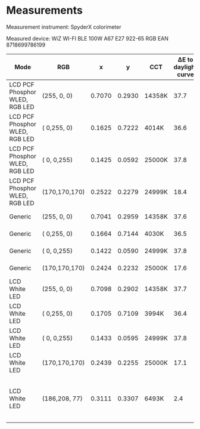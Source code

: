 # Measurements

Measurement instrument: SpyderX colorimeter

Measured device: WiZ WI-FI BLE 100W A67 E27 922-65 RGB EAN 8718699786199

| Mode | RGB   | x   | y   | CCT | ΔE to daylight curve | L   | Notes |
| ---- | ----- | --- | --- | --- | -------------------- | --- | ----- |
| LCD PCF Phosphor WLED, RGB LED | (255,  0,  0) | 0.7070 | 0.2930 | 14358K  | 37.7 | 26.70 cd/m² |
| LCD PCF Phosphor WLED, RGB LED | (  0,255,  0) | 0.1625 | 0.7222 |  4014K  | 36.6 | 59.29 cd/m² |
| LCD PCF Phosphor WLED, RGB LED | (  0,  0,255) | 0.1425 | 0.0592 | 25000K  | 37.8 | 17.14 cd/m² |
| LCD PCF Phosphor WLED, RGB LED | (170,170,170) | 0.2522 | 0.2279 | 24999K  | 18.4 | 66.74 cd/m² |
| Generic                        | (255,  0,  0) | 0.7041 | 0.2959 | 14358K  | 37.6 | 24.40 cd/m² |
| Generic                        | (  0,255,  0) | 0.1664 | 0.7144 |  4030K  | 36.5 | 57.83 cd/m² |
| Generic                        | (  0,  0,255) | 0.1422 | 0.0590 | 24999K  | 37.8 | 17.11 cd/m² |
| Generic                        | (170,170,170) | 0.2424 | 0.2232 | 25000K  | 17.6 | 64.31 cd/m² |
| LCD White LED                  | (255,  0,  0) | 0.7098 | 0.2902 | 14358K  | 37.7 | 24.09 cd/m² |
| LCD White LED                  | (  0,255,  0) | 0.1705 | 0.7109 |  3994K  | 36.4 | 59.92 cd/m² |
| LCD White LED                  | (  0,  0,255) | 0.1433 | 0.0595 | 24999K  | 37.8 | 17.36 cd/m² |
| LCD White LED                  | (170,170,170) | 0.2439 | 0.2255 | 25000K  | 17.1 | 65.60 cd/m² |
| LCD White LED                  | (186,208, 77) | 0.3111 | 0.3307 | 6493K   |  2.4 | 73.01 cd/m² | Too green compared with a correct D65 light source |
